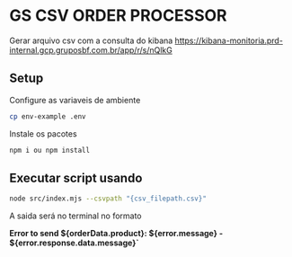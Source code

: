 # GS CSV ORDER PROCESSOR

Gerar arquivo csv com a consulta do kibana <https://kibana-monitoria.prd-internal.gcp.gruposbf.com.br/app/r/s/nQlkG>

## Setup

Configure as variaveis de ambiente

```sh
cp env-example .env
```

Instale os pacotes

```sh
npm i ou npm install
```

## Executar script usando

```sh
node src/index.mjs --csvpath "{csv_filepath.csv}"
```

A saida será no terminal no formato

**Error to send ${orderData.product}: ${error.message} - ${error.response.data.message}`**
